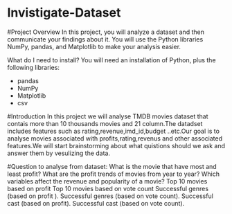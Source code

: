 # Invistigate-Dataset

#Project Overview
In this project, you will analyze a dataset and then communicate your findings about it. You will use the Python libraries NumPy, pandas, and Matplotlib to make your analysis easier.

What do I need to install?
You will need an installation of Python, plus the following libraries:

* pandas
* NumPy
* Matplotlib
* csv

#Introduction
In this project we will analyse TMDB movies dataset that contais more than 10 thousands movies and 21 column.The datadset includes features such as rating,revenue,imd_id,budget ..etc.Our goal is to analyse movies associated with profits,rating,revenus and other associated features.We will start brainstorming about what quistions should we ask and answer them by vesulizing the data.

#Question to analyse from dataset:
What is the movie that have most and least profit?
What are the profit trends of movies from year to year?
Which variables affect the revenue and popularity of a movie?
Top 10 movies based on profit
Top 10 movies based on vote count
Successful genres (based on profit ).
Successful genres (based on vote count).
Successful cast (based on profit).
Successful cast (based on vote count).
